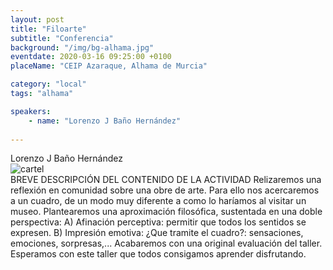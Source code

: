 ```yaml
---
layout: post
title: "Filoarte"
subtitle: "Conferencia"
background: "/img/bg-alhama.jpg"
eventdate: 2020-03-16 09:25:00 +0100
placeName: "CEIP Azaraque, Alhama de Murcia"

category: "local"
tags: "alhama"

speakers:
    - name: "Lorenzo J Baño Hernández"
   
---
```

Lorenzo J Baño Hernández  
![cartel](/img/posts/lorenzo.jpeg)  
BREVE DESCRIPCIÓN DEL CONTENIDO DE LA ACTIVIDAD 
Relizaremos una reflexión en comunidad sobre una obre de arte. Para ello nos acercaremos a un cuadro, de un modo muy diferente a como lo haríamos al visitar un museo. Plantearemos una aproximación filosófica, sustentada en una doble perspectiva:
   A) Afinación perceptiva: permitir que todos los sentidos se expresen.
   B) Impresión emotiva: ¿Que tramite el cuadro?: sensaciones, emociones, sorpresas,...
Acabaremos con una original evaluación del taller.
Esperamos con este taller que todos consigamos aprender disfrutando.
